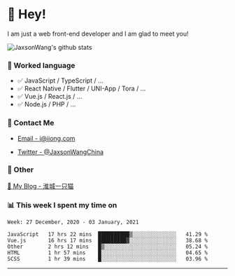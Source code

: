 # 👋 Hey!

I am just a web front-end developer and I am glad to meet you!

![JaxsonWang's github stats](https://github-readme-stats.vercel.app/api?username=JaxsonWang&&show_icons=true&&title_color=1abc9c&&icon_color=1abc9c)


### 📝 Worked language

- ✅ JavaScript / TypeScript / ...
- ✅ React Native / Flutter / UNI-App / Tora / ...
- ✅ Vue.js / React.js / ...
- ✅ Node.js / PHP / ...

### 📮 Contact Me

- [Email - i@iiong.com](mailto:i@iiong.com)

- [Twitter - @JaxsonWangChina](https://twitter.com/JaxsonWangChina)

### 🤪 Other

[📌 My Blog - 淮城一只猫](https://iiong.com)

### 📊 This week I spent my time on

<!--START_SECTION:waka-->
```text
Week: 27 December, 2020 - 03 January, 2021

JavaScript   17 hrs 22 mins  ██████████▒░░░░░░░░░░░░░░   41.29 % 
Vue.js       16 hrs 17 mins  █████████▓░░░░░░░░░░░░░░░   38.68 % 
Other        2 hrs 12 mins   █▒░░░░░░░░░░░░░░░░░░░░░░░   05.24 % 
HTML         1 hr 57 mins    █░░░░░░░░░░░░░░░░░░░░░░░░   04.65 % 
SCSS         1 hr 39 mins    █░░░░░░░░░░░░░░░░░░░░░░░░   03.96 % 
```
<!--END_SECTION:waka-->

---
